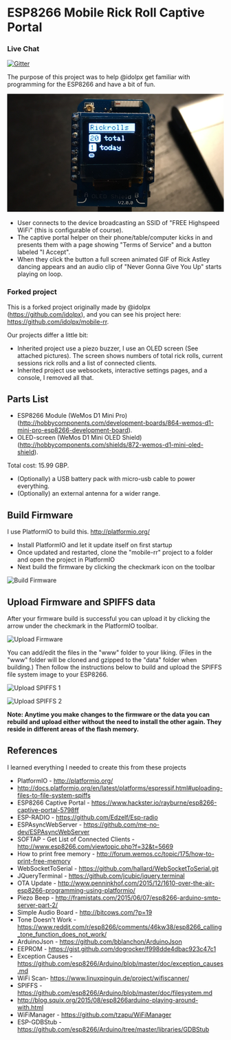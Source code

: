# ESP8266 Mobile Rick Roll Captive Portal

### Live Chat
[![Gitter](https://badges.gitter.im/idolpx/mobile-rr.svg)](https://gitter.im/idolpx/mobile-rr?utm_source=badge&utm_medium=badge&utm_campaign=pr-badge)

The purpose of this project was to help @idolpx get familiar with programming for the ESP8266 and have a bit of fun.

![A picture that shows one client connected](rickrollsoled.png)

* User connects to the device broadcasting an SSID of "FREE Highspeed WiFi" (this is configurable of course).
* The captive portal helper on their phone/table/computer kicks in and presents them with a page showing "Terms of Service" and a button labeled "I Accept".
* When they click the button a full screen animated GIF of Rick Astley dancing appears and an audio clip of "Never Gonna Give You Up" starts playing on loop.

### Forked project

This is a forked project originally made by @idolpx (https://github.com/idolpx), and you can see his project here: https://github.com/idolpx/mobile-rr.

Our projects differ a little bit:

- Inherited project use a piezo buzzer, I use an OLED screen (See attached pictures). The screen shows numbers of total rick rolls, current sessions rick rolls and a list of connected clients.
- Inherited project use websockets, interactive settings pages, and a console, I removed all that.

## Parts List
* ESP8266 Module (WeMos D1 Mini Pro) (http://hobbycomponents.com/development-boards/864-wemos-d1-mini-pro-esp8266-development-board).
* OLED-screen (WeMos D1 Mini OLED Shield) (http://hobbycomponents.com/shields/872-wemos-d1-mini-oled-shield).

Total cost: 15.99 GBP.

* (Optionally) a USB battery pack with micro-usb cable to power everything.
* (Optionally) an external antenna for a wider range.

## Build Firmware
I use PlatformIO to build this.  http://platformio.org/

* Install PlatformIO and let it update itself on first startup
* Once updated and restarted, clone the "mobile-rr" project to a folder and open the project in PlatformIO
* Next build the firmware by clicking the checkmark icon on the toolbar

![Build Firmware](https://s20.postimg.org/e9mna84pp/build_firmware.png)

## Upload Firmware and SPIFFS data
After your firmware build is successful you can upload it by clicking the arrow under the checkmark in the PlatformIO toolbar.

![Upload Firmware](https://s20.postimg.org/ue4gppiot/upload_firmware.png)

You can add/edit the files in the "www" folder to your liking. (Files in the "www" folder will be cloned and gzipped to the "data" folder when building.) Then follow the instructions below to build and upload the SPIFFS file system image to your ESP8266.

![Upload SPIFFS 1](https://s20.postimg.org/p1ymo5v4t/build_spiffs.png)

![Upload SPIFFS 2](https://s20.postimg.org/vrw3l0hy5/image.png)

**Note: Anytime you make changes to the firmware or the data you can rebuild and upload either without the need to install the other again. They reside in different areas of the flash memory.**

## References
I learned everything I needed to create this from these projects

- PlatformIO - http://platformio.org/
- http://docs.platformio.org/en/latest/platforms/espressif.html#uploading-files-to-file-system-spiffs
- ESP8266 Captive Portal - https://www.hackster.io/rayburne/esp8266-captive-portal-5798ff
- ESP-RADIO - https://github.com/Edzelf/Esp-radio
- ESPAsyncWebServer - https://github.com/me-no-dev/ESPAsyncWebServer
- SOFTAP - Get List of Connected Clients - http://www.esp8266.com/viewtopic.php?f=32&t=5669
- How to print free memory - http://forum.wemos.cc/topic/175/how-to-print-free-memory
- WebSocketToSerial - https://github.com/hallard/WebSocketToSerial.git
- JQueryTerminal - https://github.com/jcubic/jquery.terminal
- OTA Update - http://www.penninkhof.com/2015/12/1610-over-the-air-esp8266-programming-using-platformio/
- Piezo Beep - http://framistats.com/2015/06/07/esp8266-arduino-smtp-server-part-2/
- Simple Audio Board - http://bitcows.com/?p=19
- Tone Doesn't Work - https://www.reddit.com/r/esp8266/comments/46kw38/esp8266_calling_tone_function_does_not_work/
- ArduinoJson - https://github.com/bblanchon/ArduinoJson
- EEPROM - https://gist.github.com/dogrocker/f998dde4dbac923c47c1
- Exception Causes - https://github.com/esp8266/Arduino/blob/master/doc/exception_causes.md
- WiFi Scan- https://www.linuxpinguin.de/project/wifiscanner/
- SPIFFS - https://github.com/esp8266/Arduino/blob/master/doc/filesystem.md
- http://blog.squix.org/2015/08/esp8266arduino-playing-around-with.html
- WiFiManager - https://github.com/tzapu/WiFiManager
- ESP-GDBStub - https://github.com/esp8266/Arduino/tree/master/libraries/GDBStub

